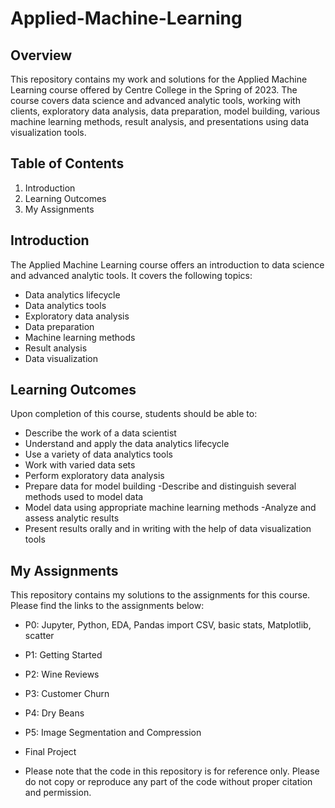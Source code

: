# Applied-Machine-Learning


## Overview
This repository contains my work and solutions for the Applied Machine Learning course offered by Centre College in the Spring of 2023. The course covers data science and advanced analytic tools, working with clients, exploratory data analysis, data preparation, model building, various machine learning methods, result analysis, and presentations using data visualization tools.

## Table of Contents
1. Introduction
2. Learning Outcomes
3. My Assignments

## Introduction
The Applied Machine Learning course offers an introduction to data science and advanced analytic tools. It covers the following topics:

- Data analytics lifecycle
- Data analytics tools
- Exploratory data analysis
- Data preparation
- Machine learning methods
- Result analysis
- Data visualization

## Learning Outcomes
Upon completion of this course, students should be able to:

- Describe the work of a data scientist
- Understand and apply the data analytics lifecycle
- Use a variety of data analytics tools
- Work with varied data sets
- Perform exploratory data analysis
- Prepare data for model building
-Describe and distinguish several methods used to model data
- Model data using appropriate machine learning methods
-Analyze and assess analytic results
- Present results orally and in writing with the help of data visualization tools

## My Assignments
This repository contains my solutions to the assignments for this course. Please find the links to the assignments below:

- P0: Jupyter, Python, EDA, Pandas import CSV, basic stats, Matplotlib, scatter
- P1: Getting Started
- P2: Wine Reviews
- P3: Customer Churn
- P4: Dry Beans
- P5: Image Segmentation and Compression
- Final Project

- Please note that the code in this repository is for reference only. Please do not copy or reproduce any part of the code without proper citation and permission.
